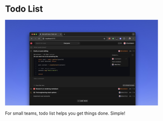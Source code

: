# Todo List

![Screenshot](./assets/screenshot.jpg)

For small teams, todo list helps you get things done. Simple!
